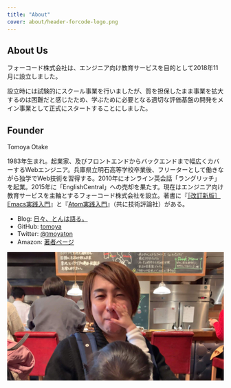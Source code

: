 ```yaml
---
title: "About"
cover: about/header-forcode-logo.png
---
```


## About Us

フォーコード株式会社は、エンジニア向け教育サービスを目的として2018年11月に設立しました。

設立時には試験的にスクール事業を行いましたが、質を担保したまま事業を拡大するのは困難だと感じたため、学ぶために必要となる適切な評価基盤の開発をメイン事業として正式にスタートすることにしました。

## Founder

Tomoya Otake

1983年生まれ。起業家、及びフロントエンドからバックエンドまで幅広くカバーするWebエンジニア。兵庫県立明石高等学校卒業後、フリーターとして働きながら独学でWeb技術を習得する。2010年にオンライン英会話「ラングリッチ」を起業。2015年に「EnglishCentral」への売却を果たす。現在はエンジニア向け教育サービスを主軸とするフォーコード株式会社を設立。著書に『[［改訂新版］Emacs実践入門](http://gihyo.jp/magazine/wdpress/plus/978-4-7741-9235-2)』と『[Atom実践入門](http://gihyo.jp/magazine/wdpress/plus/978-4-7741-8270-4)』（共に技術評論社）がある。

- Blog: [ 日々、とんは語る。](https://blog.tomoya.dev)
- GitHub: [tomoya](https://github.com/tomoya/)
- Twitter: [@tmoyaton](https://twitter.com/tomoyaton)
- Amazon: [著者ページ](https://www.amazon.co.jp/-/e/B007HB11FI)

![](./tomoya.jpg)
